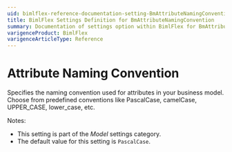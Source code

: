 ```yaml
---
uid: bimlflex-reference-documentation-setting-BmAttributeNamingConvention
title: BimlFlex Settings Definition for BmAttributeNamingConvention
summary: Documentation of settings option within BimlFlex for BmAttributeNamingConvention
varigenceProduct: BimlFlex
varigenceArticleType: Reference
---
```


# Attribute Naming Convention

Specifies the naming convention used for attributes in your business model. Choose from predefined conventions like PascalCase, camelCase, UPPER_CASE, lower_case, etc.

Notes:

* This setting is part of the *Model* settings category.
* The default value for this setting is `PascalCase`.
